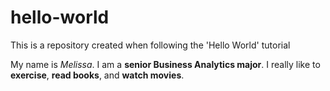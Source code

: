 # hello-world
This is a repository created when following the 'Hello World' tutorial

My name is _Melissa_. I am a **senior Business Analytics major**. I really like to **exercise**, **read books**, and **watch movies**.
